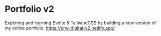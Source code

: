 # Portfolio v2

Exploring and learning Svelte & TailwindCSS by building a new version of my online portfolio: https://prw-digital-v2.netlify.app/
